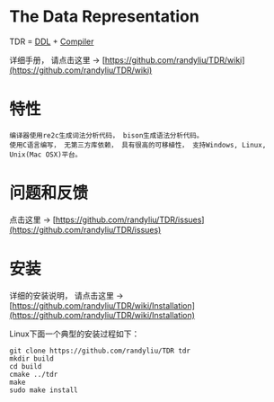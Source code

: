 The Data Representation
======
TDR = [DDL](http://en.wikipedia.org/wiki/Data_Definition_Language) + [Compiler](http://en.wikipedia.org/wiki/Compiler)

详细手册， 请点击这里 → [https://github.com/randyliu/TDR/wiki](https://github.com/randyliu/TDR/wiki)

特性
====

	编译器使用re2c生成词法分析代码， bison生成语法分析代码。 
	使用C语言编写， 无第三方库依赖， 具有很高的可移植性， 支持Windows, Linux, Unix(Mac OSX)平台。

问题和反馈
==========
点击这里 → [https://github.com/randyliu/TDR/issues](https://github.com/randyliu/TDR/issues)

安装
====
详细的安装说明， 请点击这里 → [https://github.com/randyliu/TDR/wiki/Installation](https://github.com/randyliu/TDR/wiki/Installation)

Linux下面一个典型的安装过程如下：

	git clone https://github.com/randyliu/TDR tdr
	mkdir build
	cd build
	cmake ../tdr
	make
	sudo make install
